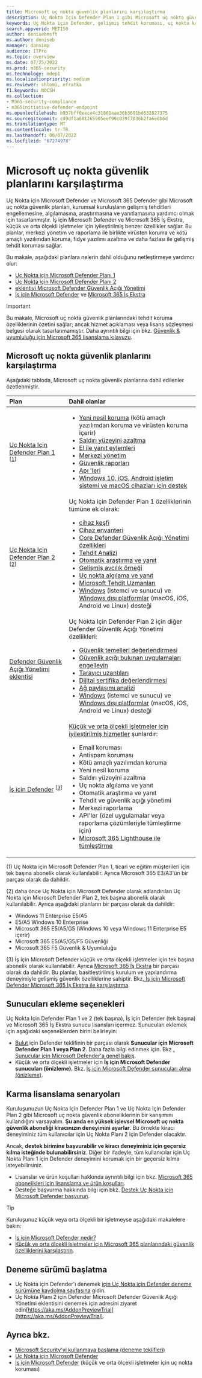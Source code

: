 ```yaml
---
title: Microsoft uç nokta güvenlik planlarını karşılaştırma
description: Uç Nokta Için Defender Plan 1 gibi Microsoft uç nokta güvenlik planlarını Uç Nokta Için Defender Plan 2 ile karşılaştırın. Planlar arasındaki farklar hakkında bilgi edinin ve kuruluşunuzun gereksinimlerine uygun planı seçin.
keywords: Uç Nokta için Defender, gelişmiş tehdit koruması, uç nokta koruması, uç nokta güvenliği, cihaz güvenliği, siber güvenlik
search.appverid: MET150
author: denisebmsft
ms.author: deniseb
manager: dansimp
audience: ITPro
ms.topic: overview
ms.date: 07/25/2022
ms.prod: m365-security
ms.technology: mdep1
ms.localizationpriority: medium
ms.reviewer: shlomi, efratka
f1.keywords: NOCSH
ms.collection:
- M365-security-compliance
- m365initiative-defender-endpoint
ms.openlocfilehash: b937bff6eece4c31861eae36b3691bd632827375
ms.sourcegitcommit: cd9df1a681265905eef99c039f7036b2fa6e8b6d
ms.translationtype: MT
ms.contentlocale: tr-TR
ms.lasthandoff: 08/07/2022
ms.locfileid: "67274978"
---
```

# <a name="compare-microsoft-endpoint-security-plans"></a>Microsoft uç nokta güvenlik planlarını karşılaştırma

Uç Nokta için Microsoft Defender ve Microsoft 365 Defender gibi Microsoft uç nokta güvenlik planları, kurumsal kuruluşların gelişmiş tehditleri engellemesine, algılamasına, araştırmasına ve yanıtlamasına yardımcı olmak için tasarlanmıştır. İş için Microsoft Defender ve Microsoft 365 İş Ekstra, küçük ve orta ölçekli işletmeler için iyileştirilmiş benzer özellikler sağlar. Bu planlar, merkezi yönetim ve raporlama ile birlikte virüsten koruma ve kötü amaçlı yazılımdan koruma, fidye yazılımı azaltma ve daha fazlası ile gelişmiş tehdit koruması sağlar. 

Bu makale, aşağıdaki planlara nelerin dahil olduğunu netleştirmeye yardımcı olur: 

- [Uç Nokta için Microsoft Defender Planı 1](https://go.microsoft.com/fwlink/p/?linkid=2154037)
- [Uç Nokta için Microsoft Defender Planı 2](https://go.microsoft.com/fwlink/p/?linkid=2154037)
- [eklentiyi Microsoft Defender Güvenlik Açığı Yönetimi](../defender-vulnerability-management/index.yml)
- [İş için Microsoft Defender](../defender-business/mdb-overview.md) ve [Microsoft 365 İş Ekstra](../../business-premium/index.md)

> [!IMPORTANT]
> Bu makale, Microsoft uç nokta güvenlik planlarındaki tehdit koruma özelliklerinin özetini sağlar; ancak hizmet açıklaması veya lisans sözleşmesi belgesi olarak tasarlanmamıştır. Daha ayrıntılı bilgi için bkz. [Güvenlik & uyumluluğu için Microsoft 365 lisanslama kılavuzu](/office365/servicedescriptions/microsoft-365-service-descriptions/microsoft-365-tenantlevel-services-licensing-guidance/microsoft-365-security-compliance-licensing-guidance).

## <a name="compare-microsoft-endpoint-security-plans"></a>Microsoft uç nokta güvenlik planlarını karşılaştırma

Aşağıdaki tabloda, Microsoft uç nokta güvenlik planlarına dahil edilenler özetlenmiştir.

| Plan | Dahil olanlar |
|:---|:---|
| [Uç Nokta Için Defender Plan 1](defender-endpoint-plan-1.md) <sup>[[1](#fn1)]</sup> | <ul><li>[Yeni nesil koruma](defender-endpoint-plan-1.md#next-generation-protection) (kötü amaçlı yazılımdan koruma ve virüsten koruma içerir)</li><li>[Saldırı yüzeyini azaltma](defender-endpoint-plan-1.md#attack-surface-reduction)</li><li> [El ile yanıt eylemleri](defender-endpoint-plan-1.md#manual-response-actions)</li><li>[Merkezi yönetim](defender-endpoint-plan-1.md#centralized-management)</li><li>[Güvenlik raporları](defender-endpoint-plan-1.md#reporting)</li><li>[Apı 'leri](defender-endpoint-plan-1.md#apis)</li><li>[Windows 10, iOS, Android işletim sistemi ve macOS cihazları için destek](defender-endpoint-plan-1.md#cross-platform-support)</li></ul>|
| [Uç Nokta Için Defender Plan 2](microsoft-defender-endpoint.md) <sup>[[2](#fn2)]</sup> | Uç Nokta için Defender Plan 1 özelliklerinin tümüne ek olarak:<ul><li>[cihaz keşfi](device-discovery.md)</li><li>[Cihaz envanteri](machines-view-overview.md)</li><li>[Core Defender Güvenlik Açığı Yönetimi özellikleri](../defender-vulnerability-management/defender-vulnerability-management-capabilities.md)</li><li>[Tehdit Analizi](threat-analytics.md)</li><li>[Otomatik araştırma ve yanıt](automated-investigations.md)</li><li>[Gelişmiş avcılık örneği](advanced-hunting-overview.md)</li><li>[Uç nokta algılama ve yanıt](overview-endpoint-detection-response.md)</li><li>[Microsoft Tehdit Uzmanları](microsoft-threat-experts.md)</li><li>[Windows](configure-endpoints.md) (istemci ve sunucu) ve [Windows dışı platformlar](configure-endpoints-non-windows.md) (macOS, iOS, Android ve Linux) desteği</li></ul> |
| [Defender Güvenlik Açığı Yönetimi eklentisi](../defender-vulnerability-management/defender-vulnerability-management-capabilities.md) | Uç Nokta Için Defender Plan 2 için diğer Defender Güvenlik Açığı Yönetimi özellikleri:<ul><li>[Güvenlik temelleri değerlendirmesi](../defender-vulnerability-management/tvm-security-baselines.md)</li><li>[Güvenlik açığı bulunan uygulamaları engelleyin](../defender-vulnerability-management/tvm-block-vuln-apps.md)</li><li>[Tarayıcı uzantıları](../defender-vulnerability-management/tvm-browser-extensions.md)</li><li>[Dijital sertifika değerlendirmesi](../defender-vulnerability-management/tvm-certificate-inventory.md)</li><li>[Ağ paylaşımı analizi](../defender-vulnerability-management/tvm-network-share-assessment.md)</li><li>[Windows](configure-endpoints.md) (istemci ve sunucu) ve [Windows dışı platformlar](configure-endpoints-non-windows.md) (macOS, iOS, Android ve Linux) desteği</li></ul> |
| [İş için Defender](../defender-business/mdb-overview.md) <sup>[[3](#fn3)]</sup>  | [Küçük ve orta ölçekli işletmeler için iyileştirilmiş hizmetler](../defender-business/compare-mdb-m365-plans.md) şunlardır: <ul><li>Email koruması</li><li>Antispam koruması</li><li>Kötü amaçlı yazılımdan koruma</li><li>Yeni nesil koruma</li><li>Saldırı yüzeyini azaltma</li><li>Uç nokta algılama ve yanıt</li><li>Otomatik araştırma ve yanıt </li><li>Tehdit ve güvenlik açığı yönetimi</li><li>Merkezi raporlama</li><li>API'ler (özel uygulamalar veya raporlama çözümleriyle tümleştirme için)</li><li>[Microsoft 365 Lighthouse ile tümleştirme](../defender-business/mdb-lighthouse-integration.md)</li></ul> |

(<a id="fn1">1</a>) Uç Nokta için Microsoft Defender Plan 1, ticari ve eğitim müşterileri için tek başına abonelik olarak kullanılabilir. Ayrıca Microsoft 365 E3/A3'ün bir parçası olarak da dahildir.

(<a id="fn2">2</a>) daha önce Uç Nokta için Microsoft Defender olarak adlandırılan Uç Nokta için Microsoft Defender Plan 2, tek başına abonelik olarak kullanılabilir. Ayrıca aşağıdaki planların bir parçası olarak da dahildir:

- Windows 11 Enterprise E5/A5
- E5/A5 Windows 10 Enterprise
- Microsoft 365 E5/A5/G5 (Windows 10 veya Windows 11 Enterprise E5 içerir)
- Microsoft 365 E5/A5/G5/F5 Güvenliği
- Microsoft 365 F5 Güvenlik & Uyumluluğu

(<a id="fn3">3</a>) İş için Microsoft Defender küçük ve orta ölçekli işletmeler için tek başına abonelik olarak kullanılabilir. Ayrıca [Microsoft 365 İş Ekstra](/microsoft-365/business-premium) bir parçası olarak da dahildir. Bu planlar, basitleştirilmiş kurulum ve yapılandırma deneyimiyle gelişmiş güvenlik özelliklerine sahiptir. Bkz[. İş için Microsoft Defender Microsoft 365 İş Ekstra ile karşılaştırma](/microsoft-365/security/defender-business/compare-mdb-m365-plans#compare-microsoft-defender-for-business-to-microsoft-365-business-premium).

## <a name="options-for-onboarding-servers"></a>Sunucuları ekleme seçenekleri

Uç Nokta Için Defender Plan 1 ve 2 (tek başına), İş için Defender (tek başına) ve Microsoft 365 İş Ekstra sunucu lisansları içermez. Sunucuları eklemek için aşağıdaki seçeneklerden birini belirleyin:

- [Bulut](/azure/defender-for-cloud/defender-for-cloud-introduction) için Defender teklifinin bir parçası olarak **Sunucular için Microsoft Defender Plan 1 veya Plan 2**. Daha fazla bilgi edinmek için. Bkz [. Sunucular için Microsoft Defender'a genel bakış](/azure/defender-for-cloud/defender-for-servers-introduction).
- Küçük ve orta ölçekli işletmeler için **İş için Microsoft Defender sunucuları (önizleme).** Bkz. [İş için Microsoft Defender sunucuları alma (önizleme)](../defender-business/get-defender-business-servers.md).

## <a name="mixed-licensing-scenarios"></a>Karma lisanslama senaryoları

Kuruluşunuzun Uç Nokta Için Defender Plan 1 ve Uç Nokta Için Defender Plan 2 gibi Microsoft uç nokta güvenlik aboneliklerinin bir karışımını kullandığını varsayalım. **Şu anda en yüksek işlevsel Microsoft uç nokta güvenlik aboneliği kiracınızın deneyimini ayarlar**. Bu örnekte kiracı deneyiminiz tüm kullanıcılar için Uç Nokta Planı 2 için Defender olacaktır.

Ancak, **destek birimine başvurabilir ve kiracı deneyiminiz için geçersiz kılma isteğinde bulunabilirsiniz**. Diğer bir ifadeyle, tüm kullanıcılar için Uç Nokta Planı 1 için Defender deneyimini korumak için bir geçersiz kılma isteyebilirsiniz. 

- Lisanslar ve ürün koşulları hakkında ayrıntılı bilgi için bkz. [Microsoft 365 abonelikleri için lisanslama ve ürün koşulları](https://www.microsoft.com/licensing/terms/productoffering/Microsoft365/MCA).
- Desteğe başvurma hakkında bilgi için bkz. [Destek Uç Nokta için Microsoft Defender başvurun](contact-support.md).

> [!TIP]
> Kuruluşunuz küçük veya orta ölçekli bir işletmeyse aşağıdaki makalelere bakın:
> - [İş için Microsoft Defender nedir?](../defender-business/mdb-overview.md)
> - [Küçük ve orta ölçekli işletmeler için Microsoft 365 planlarındaki güvenlik özelliklerini karşılaştırın](../defender-business/compare-mdb-m365-plans.md).

## <a name="start-a-trial"></a>Deneme sürümü başlatma

- Uç Nokta için Defender'ı denemek [için Uç Nokta için Defender deneme sürümüne kaydolma sayfasına](https://go.microsoft.com/fwlink/p/?LinkID=2168109) gidin.
- Uç Nokta Planı 2 için Defender Microsoft Defender Güvenlik Açığı Yönetimi eklentisini denemek için adresini ziyaret edin[https://aka.ms/AddonPreviewTrial](https://aka.ms/AddonPreviewTrial). 

## <a name="see-also"></a>Ayrıca bkz.

- [Microsoft Security'yi kullanmaya başlama (deneme teklifleri)](https://www.microsoft.com/security/business/get-started/start-free-trial)
- [Uç Nokta için Microsoft Defender](microsoft-defender-endpoint.md)
- [İş için Microsoft Defender](../defender-business/mdb-overview.md) (küçük ve orta ölçekli işletmeler için uç nokta koruması)
